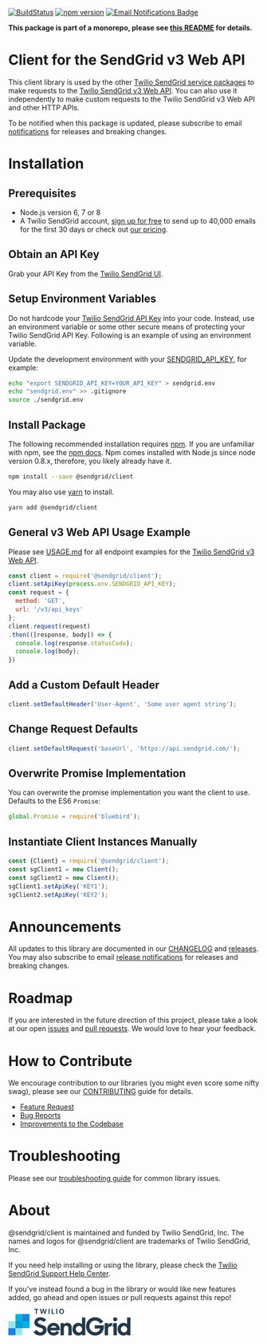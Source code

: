 [![BuildStatus](https://travis-ci.org/sendgrid/sendgrid-nodejs.svg?branch=master)](https://travis-ci.org/sendgrid/sendgrid-nodejs)
[![npm version](https://badge.fury.io/js/%40sendgrid%2Fclient.svg)](https://www.npmjs.com/org/sendgrid)
[![Email Notifications Badge](https://dx.sendgrid.com/badge/nodejs)](https://dx.sendgrid.com/newsletter/nodejs)

**This package is part of a monorepo, please see [this README](https://github.com/sendgrid/sendgrid-nodejs/blob/master/README.md) for details.**

# Client for the SendGrid v3 Web API
This client library is used by the other [Twilio SendGrid service packages](https://www.npmjs.com/org/sendgrid) to make requests to the [Twilio SendGrid v3 Web API](https://sendgrid.com/docs/API_Reference/api_v3.html). You can also use it independently to make custom requests to the Twilio SendGrid v3 Web API and other HTTP APIs.

To be notified when this package is updated, please subscribe to email [notifications](https://dx.sendgrid.com/newsletter/nodejs) for releases and breaking changes.

# Installation

## Prerequisites

- Node.js version 6, 7 or 8
- A Twilio SendGrid account, [sign up for free](https://sendgrid.com/free?source=sendgrid-nodejs) to send up to 40,000 emails for the first 30 days or check out [our pricing](https://sendgrid.com/pricing?source=sendgrid-nodejs).

## Obtain an API Key

Grab your API Key from the [Twilio SendGrid UI](https://app.sendgrid.com/settings/api_keys).

## Setup Environment Variables

Do not hardcode your [Twilio SendGrid API Key](https://app.sendgrid.com/settings/api_keys) into your code. Instead, use an environment variable or some other secure means of protecting your Twilio SendGrid API Key. Following is an example of using an environment variable.

Update the development environment with your [SENDGRID_API_KEY](https://app.sendgrid.com/settings/api_keys), for example:

```bash
echo "export SENDGRID_API_KEY=YOUR_API_KEY" > sendgrid.env
echo "sendgrid.env" >> .gitignore
source ./sendgrid.env
```

## Install Package

The following recommended installation requires [npm](https://npmjs.org/). If you are unfamiliar with npm, see the [npm docs](https://npmjs.org/doc/). Npm comes installed with Node.js since node version 0.8.x, therefore, you likely already have it.

```sh
npm install --save @sendgrid/client
```

You may also use [yarn](https://yarnpkg.com/en/) to install.

```sh
yarn add @sendgrid/client
```

<a name="general"></a>
## General v3 Web API Usage Example

Please see [USAGE.md](https://github.com/sendgrid/sendgrid-nodejs/blob/master/packages/client/USAGE.md) for all endpoint examples for the [Twilio SendGrid v3 Web API](https://sendgrid.com/docs/API_Reference/api_v3.html).

```js
const client = require('@sendgrid/client');
client.setApiKey(process.env.SENDGRID_API_KEY);
const request = {
  method: 'GET',
  url: '/v3/api_keys'
};
client.request(request)
.then(([response, body]) => {
  console.log(response.statusCode);
  console.log(body);
})
```

## Add a Custom Default Header
```js
client.setDefaultHeader('User-Agent', 'Some user agent string');
```

## Change Request Defaults
```js
client.setDefaultRequest('baseUrl', 'https://api.sendgrid.com/');
```

## Overwrite Promise Implementation
You can overwrite the promise implementation you want the client to use. Defaults to the ES6 `Promise`:

```js
global.Promise = require('bluebird');
```

## Instantiate Client Instances Manually
```js
const {Client} = require('@sendgrid/client');
const sgClient1 = new Client();
const sgClient2 = new Client();
sgClient1.setApiKey('KEY1');
sgClient2.setApiKey('KEY2');
```

<a name="announcements"></a>
# Announcements

All updates to this library are documented in our [CHANGELOG](https://github.com/sendgrid/sendgrid-nodejs/blob/master/CHANGELOG.md) and [releases](https://github.com/sendgrid/sendgrid-nodejs/releases). You may also subscribe to email [release notifications](https://dx.sendgrid.com/newsletter/nodejs) for releases and breaking changes.

<a name="roadmap"></a>
# Roadmap

If you are interested in the future direction of this project, please take a look at our open [issues](https://github.com/sendgrid/sendgrid-nodejs/issues) and [pull requests](https://github.com/sendgrid/sendgrid-nodejs/pulls). We would love to hear your feedback.

<a name="contribute"></a>
# How to Contribute

We encourage contribution to our libraries (you might even score some nifty swag), please see our [CONTRIBUTING](https://github.com/sendgrid/sendgrid-nodejs/blob/master/CONTRIBUTING.md) guide for details.

* [Feature Request](https://github.com/sendgrid/sendgrid-nodejs/tree/master/CONTRIBUTING.md#feature-request)
* [Bug Reports](https://github.com/sendgrid/sendgrid-nodejs/tree/master/CONTRIBUTING.md#submit-a-bug-report)
* [Improvements to the Codebase](https://github.com/sendgrid/sendgrid-nodejs/tree/master/CONTRIBUTING.md#improvements-to-the-codebase)

<a name="troubleshooting"></a>
# Troubleshooting

Please see our [troubleshooting guide](https://github.com/sendgrid/sendgrid-nodejs/blob/master/TROUBLESHOOTING.md) for common library issues.

<a name="about"></a>
# About

@sendgrid/client is maintained and funded by Twilio SendGrid, Inc. The names and logos for @sendgrid/client are trademarks of Twilio SendGrid, Inc.

If you need help installing or using the library, please check the [Twilio SendGrid Support Help Center](https://support.sendgrid.com).

If you've instead found a bug in the library or would like new features added, go ahead and open issues or pull requests against this repo!

![Twilio SendGrid Logo](https://github.com/sendgrid/sendgrid-python/raw/master/twilio_sendgrid_logo.png)
